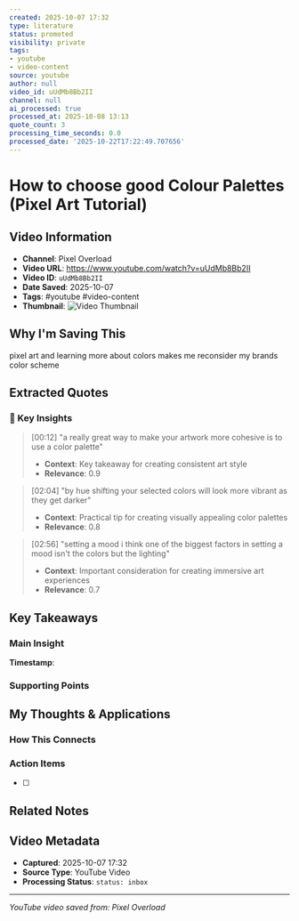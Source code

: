 ```yaml
---
created: 2025-10-07 17:32
type: literature
status: promoted
visibility: private
tags:
- youtube
- video-content
source: youtube
author: null
video_id: uUdMb8Bb2II
channel: null
ai_processed: true
processed_at: 2025-10-08 13:13
quote_count: 3
processing_time_seconds: 0.0
processed_date: '2025-10-22T17:22:49.707656'
---
```



# How to choose good Colour Palettes (Pixel Art Tutorial)

## Video Information
- **Channel**: Pixel Overload
- **Video URL**: https://www.youtube.com/watch?v=uUdMb8Bb2II
- **Video ID**: `uUdMb8Bb2II`
- **Date Saved**: 2025-10-07
- **Tags**: #youtube #video-content
- **Thumbnail**: ![Video Thumbnail](https://i.ytimg.com/vi/uUdMb8Bb2II/hqdefault.jpg)

## Why I'm Saving This
pixel art and learning more about colors makes  me reconsider my brands color scheme

## Extracted Quotes

### 🎯 Key Insights

> [00:12] "a really great way to make your artwork more cohesive is to use a color palette"
> - **Context**: Key takeaway for creating consistent art style
> - **Relevance**: 0.9

> [02:04] "by hue shifting your selected colors will look more vibrant as they get darker"
> - **Context**: Practical tip for creating visually appealing color palettes
> - **Relevance**: 0.8

> [02:56] "setting a mood i think one of the biggest factors in setting a mood isn't the colors but the lighting"
> - **Context**: Important consideration for creating immersive art experiences
> - **Relevance**: 0.7


## Key Takeaways
<!-- As you watch, capture key points here -->

### Main Insight
> 

**Timestamp**: 

### Supporting Points
<!-- Add more as you watch -->

## My Thoughts & Applications

### How This Connects
<!-- Links to your existing knowledge -->

### Action Items
- [ ] 

## Related Notes
<!-- Add [[wiki-links]] as you make connections -->

## Video Metadata
<!-- Auto-filled for future reference -->
- **Captured**: 2025-10-07 17:32
- **Source Type**: YouTube Video
- **Processing Status**: `status: inbox`

---
*YouTube video saved from: Pixel Overload*
